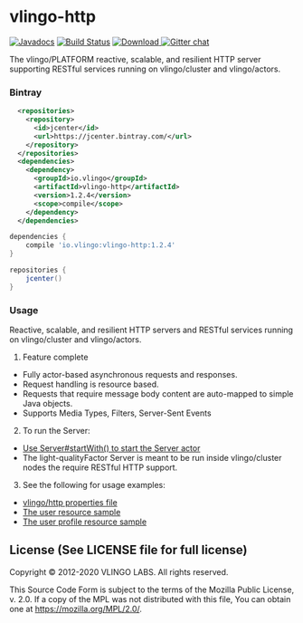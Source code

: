 # vlingo-http

[![Javadocs](http://javadoc.io/badge/io.vlingo/vlingo-http.svg?color=brightgreen)](http://javadoc.io/doc/io.vlingo/vlingo-http) [![Build Status](https://travis-ci.org/vlingo/vlingo-http.svg?branch=master)](https://travis-ci.org/vlingo/vlingo-http) [ ![Download](https://api.bintray.com/packages/vlingo/vlingo-platform-java/vlingo-http/images/download.svg) ](https://bintray.com/vlingo/vlingo-platform-java/vlingo-http/_latestVersion) [![Gitter chat](https://badges.gitter.im/gitterHQ/gitter.png)](https://gitter.im/vlingo-platform-java/http)

The vlingo/PLATFORM reactive, scalable, and resilient HTTP server supporting RESTful services running on vlingo/cluster and vlingo/actors.

### Bintray

```xml
  <repositories>
    <repository>
      <id>jcenter</id>
      <url>https://jcenter.bintray.com/</url>
    </repository>
  </repositories>
  <dependencies>
    <dependency>
      <groupId>io.vlingo</groupId>
      <artifactId>vlingo-http</artifactId>
      <version>1.2.4</version>
      <scope>compile</scope>
    </dependency>
  </dependencies>
```

```gradle
dependencies {
    compile 'io.vlingo:vlingo-http:1.2.4'
}

repositories {
    jcenter()
}
```

### Usage

Reactive, scalable, and resilient HTTP servers and RESTful services running on vlingo/cluster and vlingo/actors.

1. Feature complete
  * Fully actor-based asynchronous requests and responses.
  * Request handling is resource based.
  * Requests that require message body content are auto-mapped to simple Java objects.
  * Supports Media Types, Filters, Server-Sent Events
2. To run the Server:
  * [Use Server#startWith() to start the Server actor](https://github.com/vlingo/vlingo-http/blob/master/src/main/java/io/vlingo/http/resource/Server.java)
  * The light-qualityFactor Server is meant to be run inside vlingo/cluster nodes the require RESTful HTTP support.
3. See the following for usage examples:
  * [vlingo/http properties file](https://github.com/vlingo/vlingo-http/blob/master/src/test/resources/vlingo-http.properties)
  * [The user resource sample](https://github.com/vlingo/vlingo-http/blob/master/src/main/java/io/vlingo/http/sample/user/UserResource.java)
  * [The user profile resource sample](https://github.com/vlingo/vlingo-http/blob/master/src/main/java/io/vlingo/http/sample/user/ProfileResource.java)

License (See LICENSE file for full license)
-------------------------------------------
Copyright © 2012-2020 VLINGO LABS. All rights reserved.

This Source Code Form is subject to the terms of the
Mozilla Public License, v. 2.0. If a copy of the MPL
was not distributed with this file, You can obtain
one at https://mozilla.org/MPL/2.0/.
